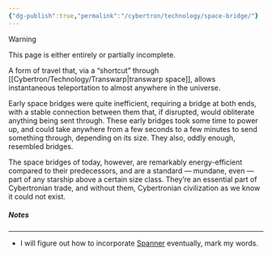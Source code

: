 ```yaml
---
{"dg-publish":true,"permalink":"/cybertron/technology/space-bridge/"}
---
```

  
>[!warning] 
>This page is either entirely or partially incomplete. 

A form of travel that, via a “shortcut” through [[Cybertron/Technology/Transwarp\|transwarp space]], allows instantaneous teleportation to almost anywhere in the universe. 

Early space bridges were quite inefficient, requiring a bridge at both ends, with a stable connection between them that, if disrupted, would obliterate anything being sent through. These early bridges took some time to power up, and could take anywhere from a few seconds to a few minutes to send something through, depending on its size. They also, oddly enough, resembled bridges. 

The space bridges of today, however, are remarkably energy-efficient compared to their predecessors, and are a standard — mundane, even — part of any starship above a certain size class. They’re an essential part of Cybertronian trade, and without them, Cybertronian civilization as we know it could not exist. 
##### Notes
---
- I will figure out how to incorporate [Spanner](https://tfwiki.net/wiki/Spanner_(G1)) eventually, mark my words. 